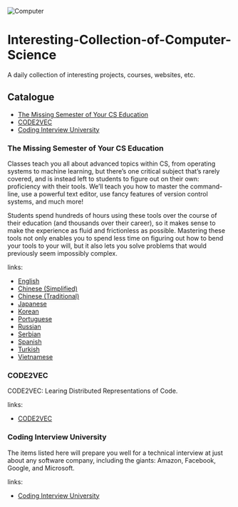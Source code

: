 ![Computer](https://images.unsplash.com/photo-1484807352052-23338990c6c6?ixlib=rb-1.2.1&raw_url=true&q=80&fm=jpg&crop=entropy&cs=tinysrgb&ixid=MnwxMjA3fDB8MHxwaG90by1wYWdlfHx8fGVufDB8fHx8&auto=format&fit=crop&w=1470)
# Interesting-Collection-of-Computer-Science
A daily collection of interesting projects, courses, websites, etc.

## Catalogue
- [The Missing Semester of Your CS Education](#the-missing-semester-of-your-cs-education)
- [CODE2VEC](#code2vec)
- [Coding Interview University](#coding-interview-university)

### The Missing Semester of Your CS Education
Classes teach you all about advanced topics within CS, from operating systems to machine learning, but there’s one critical subject that’s rarely covered, and is instead left to students to figure out on their own: proficiency with their tools. We’ll teach you how to master the command-line, use a powerful text editor, use fancy features of version control systems, and much more!

Students spend hundreds of hours using these tools over the course of their education (and thousands over their career), so it makes sense to make the experience as fluid and frictionless as possible. Mastering these tools not only enables you to spend less time on figuring out how to bend your tools to your will, but it also lets you solve problems that would previously seem impossibly complex.

links:
- [English](https://missing.csail.mit.edu/)
- [Chinese (Simplified)](https://missing-semester-cn.github.io/)
- [Chinese (Traditional)](https://missing-semester-zh-hant.github.io/)
- [Japanese](https://missing-semester-jp.github.io/)
- [Korean](https://missing-semester-kr.github.io/)
- [Portuguese](https://missing-semester-pt.github.io/)
- [Russian](https://missing-semester-rus.github.io/)
- [Serbian](https://netboxify.com/missing-semester/)
- [Spanish](https://missing-semester-esp.github.io/)
- [Turkish](https://missing-semester-tr.github.io/)
- [Vietnamese](https://missing-semester-vn.github.io/)

### CODE2VEC
CODE2VEC: Learing  Distributed Representations of Code.

links:
- [CODE2VEC](https://code2vec.org/)

### Coding Interview University
The items listed here will prepare you well for a technical interview at just about any software company, including the giants: Amazon, Facebook, Google, and Microsoft.

links:
- [Coding Interview University](https://github.com/jwasham/coding-interview-university)
